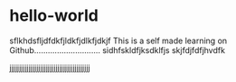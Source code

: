 # hello-world
sflkhdsfljdfdkfjldkfjdlkfjdkjf
This is a self made learning on Github.............................
sidhfskldfjksdklfjs
skjfdjfdfjhvdfk

jjjjjjjjjjjjjjjjjjjjjjjjjjjjjjjjjjjjjjjjjj
